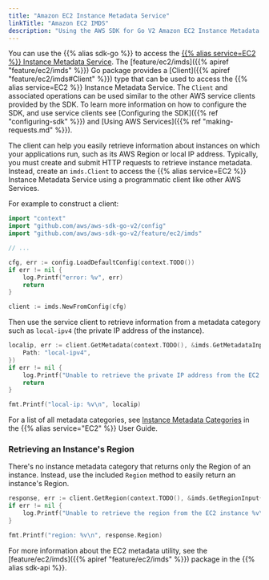 ```yaml
---
title: "Amazon EC2 Instance Metadata Service"
linkTitle: "Amazon EC2 IMDS"
description: "Using the AWS SDK for Go V2 Amazon EC2 Instance Metadata Service Client"
---
```


You can use the {{% alias sdk-go %}} to access the
[{{% alias service=EC2 %}} Instance Metadata Service](https://docs.aws.amazon.com/AWSEC2/latest/UserGuide/ec2-instance-metadata.html).
The [feature/ec2/imds]({{% apiref "feature/ec2/imds" %}}) Go package provides a
[Client]({{% apiref "feature/ec2/imds#Client" %}}) type that can be used to access the {{% alias service=EC2 %}}
Instance Metadata Service. The `Client` and associated operations can be used similar to the other AWS service clients
provided by the SDK. To learn more information on how to configure the SDK, and use service clients see
[Configuring the SDK]({{% ref "configuring-sdk" %}}) and [Using AWS Services]({{% ref "making-requests.md" %}}).

The client can help you easily retrieve information about instances on which your applications run, such as its AWS
Region or local IP address. Typically, you must create and submit HTTP requests to retrieve instance metadata. Instead,
create an `imds.Client` to access the {{% alias service=EC2 %}} Instance Metadata Service using a programmatic client
like other AWS Services.

For example to construct a client:
```go
import "context"
import "github.com/aws/aws-sdk-go-v2/config"
import "github.com/aws/aws-sdk-go-v2/feature/ec2/imds"

// ...

cfg, err := config.LoadDefaultConfig(context.TODO())
if err != nil {
	log.Printf("error: %v", err)
	return
}

client := imds.NewFromConfig(cfg)
```

Then use the service client to retrieve information from a metadata category such as `local-ipv4`
(the private IP address of the instance).

```go
localip, err := client.GetMetadata(context.TODO(), &imds.GetMetadataInput{
	Path: "local-ipv4",
})
if err != nil {
    log.Printf("Unable to retrieve the private IP address from the EC2 instance: %s\n", err)
    return
}

fmt.Printf("local-ip: %v\n", localip)
```

For a list of all metadata categories, see
[Instance Metadata Categories](https://docs.aws.amazon.com/AWSEC2/latest/UserGuide/instancedata-data-categories.html#dynamic-data-categories)
in the {{% alias service="EC2" %}} User Guide.

### Retrieving an Instance's Region

There's no instance metadata category that returns only the Region of an
instance. Instead, use the included `Region` method to easily return
an instance's Region.

```go
response, err := client.GetRegion(context.TODO(), &imds.GetRegionInput{})
if err != nil {
    log.Printf("Unable to retrieve the region from the EC2 instance %v\n", err)
}

fmt.Printf("region: %v\n", response.Region)
```

For more information about the EC2 metadata utility, see the [feature/ec2/imds]({{% apiref "feature/ec2/imds" %}}) package in the
{{% alias sdk-api %}}.

